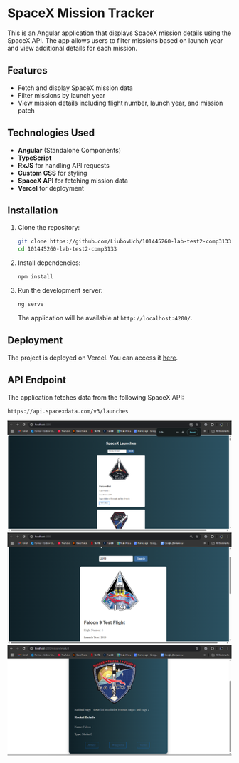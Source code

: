 # SpaceX Mission Tracker

This is an Angular application that displays SpaceX mission details using the SpaceX API. The app allows users to filter missions based on launch year and view additional details for each mission.

## Features
- Fetch and display SpaceX mission data
- Filter missions by launch year
- View mission details including flight number, launch year, and mission patch

## Technologies Used
- **Angular** (Standalone Components)
- **TypeScript**
- **RxJS** for handling API requests
- **Custom CSS** for styling
- **SpaceX API** for fetching mission data
- **Vercel** for deployment

## Installation
1. Clone the repository:
   ```bash
   git clone https://github.com/LiubovUch/101445260-lab-test2-comp3133.git
   cd 101445260-lab-test2-comp3133
   ```

2. Install dependencies:
   ```bash
   npm install
   ```

3. Run the development server:
   ```bash
   ng serve
   ```
   The application will be available at `http://localhost:4200/`.

## Deployment
The project is deployed on Vercel. You can access it [here](https://101445260-lab-test2-comp3133.vercel.app/).


## API Endpoint
The application fetches data from the following SpaceX API:
```
https://api.spacexdata.com/v3/launches
```

![missionList](./images/missionlist.png)
![search](./images/search.png)
![details](./images/details.png)
